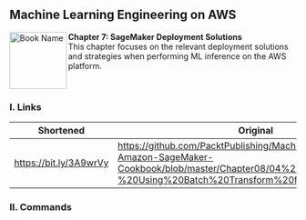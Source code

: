 ## Machine Learning Engineering on AWS

<a href="https://www.packtpub.com/product/machine-learning-engineering-on-aws/9781803247595"><img src="https://static.packt-cdn.com/products/9781803247595/cover/smaller" alt="Book Name" height="100px" align="left"></a>

**Chapter 7: SageMaker Deployment Solutions** <br />
This chapter focuses on the relevant deployment solutions and strategies when performing ML inference on the AWS platform.

<br />

### I. Links

| Shortened              | Original                                                                                                                                                            |
|------------------------|---------------------------------------------------------------------------------------------------------------------------------------------------------------------|
| https://bit.ly/3A9wrVy | https://github.com/PacktPublishing/Machine-Learning-with-Amazon-SageMaker-Cookbook/blob/master/Chapter08/04%20-%20Using%20Batch%20Transform%20for%20Inference.ipynb |

### II. Commands
